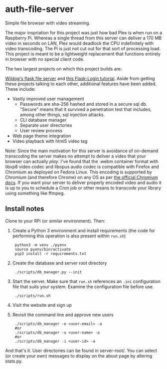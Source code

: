 # auth-file-server

Simple file browser with video streaming.

The major inspriation for this project was just how bad Plex is when run on a Raspberry Pi. Whereas a single thread from this server can deliver a 170 MB video in seconds on LAN, Plex would deadlock the CPU indefinitely with video transcoding. The Pi is just not cut out for that sort of processing load. This project is meant to be a lightweight replacement that functions entirely in browser with no special client code.

The two largest projects on which this project builds are:

[Wildog's flask file server](https://github.com/Wildog/flask-file-server) and [this Flask-Login tutorial](https://www.digitalocean.com/community/tutorials/how-to-add-authentication-to-your-app-with-flask-login). Aside from getting these projects talking to each other, additional features have been added. These include:

- Vastly improved user management
    - Passwords are sha-256 hashed and stored in a secure sql db. "Secure" means that it survived a penetration test that includes, among other things, sql injection attacks.
    - CLI database manager
    - Separate user directories
    - User review process
- Web page theme integration
- Video playback with html5 video tag

Note: Since the main motivation for this server is avoidance of on-demand transcoding the server makes no attempt to deliver a video that your browser can actually *play*. I've found that the .webm container format with libvp8 video codec and libopus audio codec is compatible with Firefox and Chromium as deployed on Fedora Linux. This encoding is supported by Chromium (and therefore Chrome) on any OS as per [the official Chromium docs](https://www.chromium.org/audio-video/). If you want your server to deliver properly encoded video and audio it is up to you to schedule a Cron job or other means to transcode your library using something like ffmpeg.

## Install notes

Clone to your RPi (or similar environment). Then:

1. Create a Python 3 environment and install requirements (the code for performing this operation is also present within `run.sh`)

        python3 -m venv ./pyenv
        source pyenv/bin/activate
        pip3 install -r requirements.txt

2. Create the database and server root directory

        ./scripts/db_manager.py --init

3. Start the server. Make sure that `run.sh` references an `.ini` configuration file that suits your system. Examine the configuration file before use.

        ./scripts/run.sh

4. Visit the website and sign up
5. Revisit the command line and approve new users

        ./scripts/db_manager -e <user-email> -a
        #or
        ./scripts/db_manager -u <user-name> -a
        #or
        ./scripts/db_manager -i <user-id> -a

And that's it. User directories can be found in server-root/<user-id>. You can select (or create your own) messages to display on the about page by altering stats.py.

